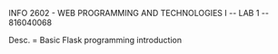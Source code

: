 INFO 2602 - WEB PROGRAMMING AND TECHNOLOGIES I --
LAB 1 --
816040068

Desc. = Basic Flask programming introduction
